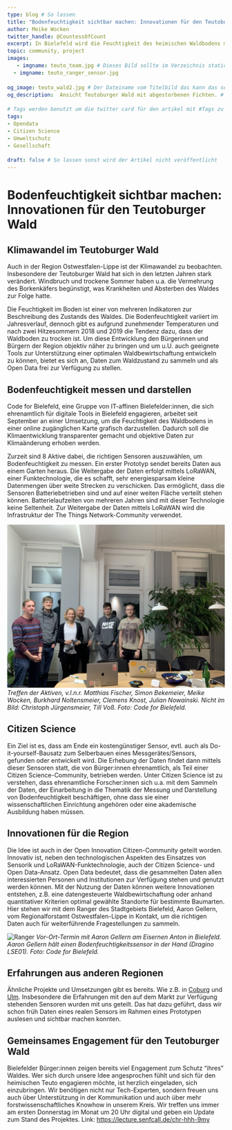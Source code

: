 ```yaml
---
type: blog # So lassen
title: "Bodenfeuchtigkeit sichtbar machen: Innovationen für den Teutoburger Wald"
author: Meike Wocken
twitter_handle: @CountessOfCount 
excerpt: In Bielefeld wird die Feuchtigkeit des heimischen Waldbodens mit Sensoren gemessen. Ziel ist es, dafür eine Citizen Science-Community aufzubauen und die Daten für alle als Open Data und aufbereitet in einer Online-Karte zur Verfügung zu stellen.
topic: community, project
images:
   - imgname: teuto_team.jpg # Dieses Bild sollte im Verzeichnis static/blog existieren
  - imgname: teuto_ranger_sensor.jpg

og_image: teuto_wald2.jpg # Der Dateiname vom Titelbild das kann das selbe sein wie unter images und sollte auch unter static/blog liegen
og_description:  Ansicht Teutoburger Wald mit abgestorbenen Fichten. # Der alt Text zum Titelbild

# Tags werden benutzt um die twitter card für den artikel mit #Tags zu versorgen und um in Suchmaschinen gefunden zu werden
tags:
- Opendata
- Citizen Science
- Umweltschutz
- Gesellschaft

draft: false # So lassen sonst wird der Artikel nicht veröffentlicht
---
```


# Bodenfeuchtigkeit sichtbar machen: Innovationen für den Teutoburger Wald

## Klimawandel im Teutoburger Wald 

Auch in der Region Ostwestfalen-Lippe ist der Klimawandel zu beobachten. Insbesondere der Teutoburger Wald hat sich in den letzten Jahren stark verändert. Windbruch und trockene Sommer haben u.a. die Vermehrung des Borkenkäfers begünstigt, was Krankheiten und Absterben des Waldes zur Folge hatte.
 
Die Feuchtigkeit im Boden ist einer von mehreren Indikatoren zur Beschreibung des Zustands des Waldes. Die Bodenfeuchtigkeit variiert im Jahresverlauf, dennoch gibt es aufgrund zunehmender Temperaturen und nach zwei Hitzesommern 2018 und 2019 die Tendenz dazu, dass der Waldboden zu trocken ist. Um diese Entwicklung den Bürgerinnen und Bürgern der Region objektiv näher zu bringen und um u.U. auch geeignete Tools zur Unterstützung einer optimalen Waldbewirtschaftung entwickeln zu können, bietet es sich an, Daten zum Waldzustand zu sammeln und als Open Data frei zur Verfügung zu stellen.

## Bodenfeuchtigkeit messen und darstellen

Code for Bielefeld, eine Gruppe von IT-affinen Bielefelder:innen, die sich ehrenamtlich für digitale Tools in Bielefeld engagieren, arbeitet seit September an einer Umsetzung, um die Feuchtigkeit des Waldbodens in einer online zugänglichen Karte grafisch darzustellen. Dadurch soll die Klimaentwicklung transparenter gemacht und objektive Daten zur Klimaänderung erhoben werden. 

Zurzeit sind 8 Aktive dabei, die richtigen Sensoren auszuwählen, um Bodenfeuchtigkeit zu messen. Ein erster Prototyp sendet bereits Daten aus einem Garten heraus. Die Weitergabe der Daten erfolgt mittels LoRaWAN, einer Funktechnologie, die es schafft, sehr energiesparsam kleine Datenmengen über weite Strecken zu verschicken. Das ermöglicht, dass die Sensoren Batteriebetrieben sind und auf einer weiten Fläche verteilt stehen können. Batterielaufzeiten von mehreren Jahren sind mit dieser Technologie keine Seltenheit. Zur Weitergabe der Daten mittels LoRaWAN wird die Infrastruktur der The Things Network-Community verwendet. 

![Team](https://github.com/okfde/codefor.de/blob/main/static/blog/teuto_team.JPG)
_Treffen der Aktiven, v.l.n.r. Matthias Fischer, Simon Bekemeier, Meike Wocken, Burkhard Noltensmeier, Clemens Knost, Julian Nowainski. Nicht im Bild: Christoph Jürgensmeier, Till Voß.  Foto: Code for Bielefeld._

## Citizen Science

Ein Ziel ist es, dass am Ende ein kostengünstiger Sensor, evtl. auch als Do-it-yourself-Bausatz zum Selberbauen eines Messgerätes/Sensors, gefunden oder entwickelt wird. Die Erhebung der Daten findet dann mittels dieser Sensoren statt, die von Bürger:innen ehrenamtlich, als Teil einer Citizen Science-Community, betrieben werden. Unter Citizen Science ist zu verstehen, dass ehrenamtliche Forscher:innen sich u.a. mit dem Sammeln der Daten, der Einarbeitung in die Thematik der Messung und Darstellung von Bodenfeuchtigkeit beschäftigen, ohne dass sie einer wissenschaftlichen Einrichtung angehören oder eine akademische Ausbildung haben müssen. 

## Innovationen für die Region

Die Idee ist auch in der Open Innovation Citizen-Community geteilt worden. Innovativ ist, neben den technologischen Aspekten des Einsatzes von Sensorik und LoRaWAN-Funktechnologie, auch der Citizen Science- und Open Data-Ansatz. Open Data bedeutet, dass die gesammelten Daten allen interessierten Personen und Institutionen zur Verfügung stehen und genutzt werden können. Mit der Nutzung der Daten können weitere Innovationen entstehen, z.B. eine datengesteuerte Waldbewirtschaftung oder anhand quantitativer Kriterien optimal gewählte Standorte für bestimmte Baumarten. Hier stehen wir mit dem Ranger des Stadtgebiets Bielefeld, Aaron Gellern, vom Regionalforstamt Ostwestfalen-Lippe in Kontakt, um die richtigen Daten auch für weiterführende Fragestellungen zu sammeln.  

![Ranger](https://github.com/okfde/codefor.de/blob/main/static/blog/teuto_ranger_sensor.jpg)
_Vor-Ort-Termin mit Aaron Gellern am Eisernen Anton in Bielefeld. Aaron Gellern hält einen Bodenfeuchtigkeitssensor in der Hand (Dragino LSE01). Foto: Code for Bielefeld._

## Erfahrungen aus anderen Regionen

Ähnliche Projekte und Umsetzungen gibt es bereits. Wie z.B. in [Coburg](https://www.lorawan-coburg.de/) und [Ulm](https://lorapark.de/). Insbesondere die Erfahrungen mit den auf dem Markt zur Verfügung stehenden Sensoren wurden mit uns geteilt. Das hat dazu geführt, dass wir schon früh Daten eines realen Sensors im Rahmen eines Prototypen auslesen und sichtbar machen konnten.

## Gemeinsames Engagement für den Teutoburger Wald 

Bielefelder Bürger:innen zeigen bereits viel Engagement zum Schutz “ihres” Waldes. Wer sich durch unsere Idee angesprochen fühlt und sich für den heimischen Teuto engagieren möchte, ist herzlich eingeladen, sich einzubringen. Wir benötigen nicht nur Tech-Experten, sondern freuen uns auch über Unterstützung in der Kommunikation und auch über mehr forstwissenschaftliches Knowhow in unserem Kreis. Wir treffen uns immer am ersten Donnerstag im Monat um 20 Uhr digital und geben ein Update zum Stand des Projektes. Link: https://lecture.senfcall.de/chr-hhh-9my
